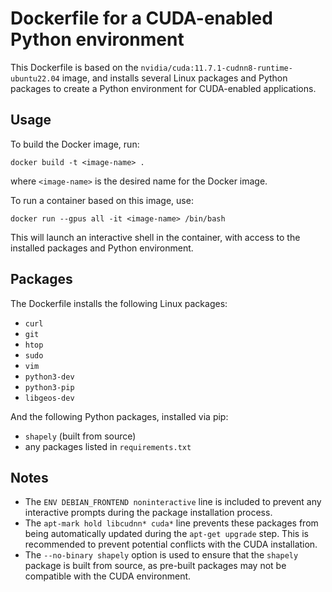 # Dockerfile for a CUDA-enabled Python environment

This Dockerfile is based on the `nvidia/cuda:11.7.1-cudnn8-runtime-ubuntu22.04` image, and installs several Linux packages and Python packages to create a Python environment for CUDA-enabled applications.

## Usage
To build the Docker image, run:
```
docker build -t <image-name> .
```
where `<image-name>` is the desired name for the Docker image.

To run a container based on this image, use:
```
docker run --gpus all -it <image-name> /bin/bash
```

This will launch an interactive shell in the container, with access to the installed packages and Python environment.

## Packages
The Dockerfile installs the following Linux packages:

- `curl`
- `git`
- `htop`
- `sudo`
- `vim`
- `python3-dev`
- `python3-pip`
- `libgeos-dev`

And the following Python packages, installed via pip:

- `shapely` (built from source)
- any packages listed in `requirements.txt`

## Notes
- The `ENV DEBIAN_FRONTEND noninteractive` line is included to prevent any interactive prompts during the package installation process.
- The `apt-mark hold libcudnn* cuda*` line prevents these packages from being automatically updated during the `apt-get upgrade` step. This is recommended to prevent potential conflicts with the CUDA installation.
- The `--no-binary shapely` option is used to ensure that the `shapely` package is built from source, as pre-built packages may not be compatible with the CUDA environment.
